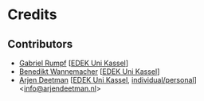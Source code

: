 # Credits

## Contributors

- [Gabriel Rumpf](https://github.com/GabrielRumpf) [[EDEK Uni Kassel](http://edek.uni-kassel.de/)]
- [Benedikt Wannemacher](https://github.com/BenediktWannemacher) [[EDEK Uni Kassel](http://edek.uni-kassel.de/)]
- [Arjen Deetman](https://github.com/arjendeetman) [[EDEK Uni Kassel](http://edek.uni-kassel.de/), [individual/personal](http://www.arjendeetman.nl)] <<info@arjendeetman.nl>>